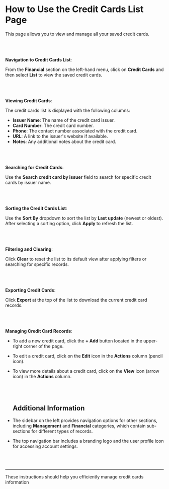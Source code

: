 **How to Use the Credit Cards List Page**
=========================
This page allows you to view and manage all your saved credit cards.
<br></br>
<br></br>

**Navigation to Credit Cards List**:

From the **Financial** section on the left-hand menu, click on **Credit Cards** and then select **List** to view the saved credit cards.
<br></br>
<br></br>

**Viewing Credit Cards**:

The credit cards list is displayed with the following columns:

- **Issuer Name**: The name of the credit card issuer.
- **Card Number**: The credit card number.
- **Phone**: The contact number associated with the credit card.
- **URL**: A link to the issuer's website if available.
- **Notes**: Any additional notes about the credit card.
<br></br>
<br></br>

**Searching for Credit Cards**:

Use the **Search credit card by issuer** field to search for specific credit cards by issuer name.
<br></br>
<br></br>

**Sorting the Credit Cards List**:

Use the **Sort By** dropdown to sort the list by **Last update** (newest or oldest). After selecting a sorting option, click **Apply** to refresh the list.
<br></br>
<br></br>

**Filtering and Clearing**:

Click **Clear** to reset the list to its default view after applying filters or searching for specific records.
<br></br>
<br></br>

**Exporting Credit Cards**:

Click **Export** at the top of the list to download the current credit card records.
<br></br>
<br></br>

**Managing Credit Card Records**:

- To add a new credit card, click the **+ Add** button located in the upper-right corner of the page.
- To edit a credit card, click on the **Edit** icon in the **Actions** column (pencil icon).
- To view more details about a credit card, click on the **View** icon (arrow icon) in the **Actions** column.
<br></br>
<br></br>

   ## **Additional Information**
- The sidebar on the left provides navigation options for other sections, including **Management** and **Financial** categories, which contain sub-sections for different types of records.
- The top navigation bar includes a branding logo and the user profile icon for accessing account settings.
<br></br>
<br></br>

---
These instructions should help you efficiently manage credit cards information